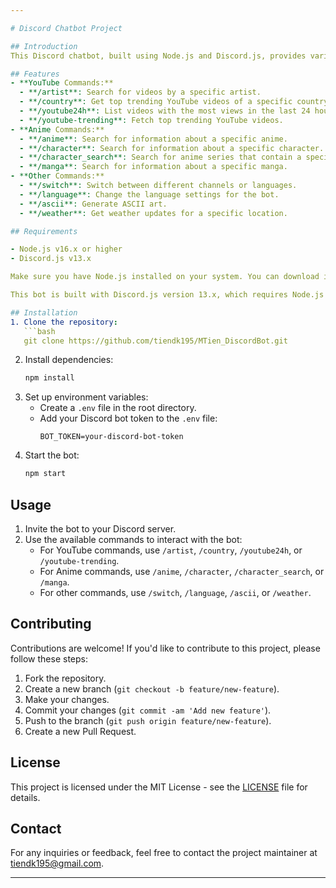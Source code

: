 ```yaml
---

# Discord Chatbot Project

## Introduction
This Discord chatbot, built using Node.js and Discord.js, provides various functionalities such as fetching YouTube videos, anime information, weather updates, generating ASCII art, and more.

## Features
- **YouTube Commands:**
  - **/artist**: Search for videos by a specific artist.
  - **/country**: Get top trending YouTube videos of a specific country.
  - **/youtube24h**: List videos with the most views in the last 24 hours.
  - **/youtube-trending**: Fetch top trending YouTube videos.
- **Anime Commands:**
  - **/anime**: Search for information about a specific anime.
  - **/character**: Search for information about a specific character.
  - **/character_search**: Search for anime series that contain a specific character.
  - **/manga**: Search for information about a specific manga.
- **Other Commands:**
  - **/switch**: Switch between different channels or languages.
  - **/language**: Change the language settings for the bot.
  - **/ascii**: Generate ASCII art.
  - **/weather**: Get weather updates for a specific location.

## Requirements

- Node.js v16.x or higher
- Discord.js v13.x

Make sure you have Node.js installed on your system. You can download it from [Node.js official website](https://nodejs.org/).

This bot is built with Discord.js version 13.x, which requires Node.js version 16.x or newer. If you're using an older version of Node.js, you'll need to update it to run this bot.

## Installation
1. Clone the repository:
   ```bash
   git clone https://github.com/tiendk195/MTien_DiscordBot.git
   ```
2. Install dependencies:
   ```bash
   npm install
   ```
3. Set up environment variables:
   - Create a `.env` file in the root directory.
   - Add your Discord bot token to the `.env` file:
     ```
     BOT_TOKEN=your-discord-bot-token
     ```
4. Start the bot:
   ```bash
   npm start
   ```

## Usage
1. Invite the bot to your Discord server.
2. Use the available commands to interact with the bot:
   - For YouTube commands, use `/artist`, `/country`, `/youtube24h`, or `/youtube-trending`.
   - For Anime commands, use `/anime`, `/character`, `/character_search`, or `/manga`.
   - For other commands, use `/switch`, `/language`, `/ascii`, or `/weather`.

## Contributing
Contributions are welcome! If you'd like to contribute to this project, please follow these steps:
1. Fork the repository.
2. Create a new branch (`git checkout -b feature/new-feature`).
3. Make your changes.
4. Commit your changes (`git commit -am 'Add new feature'`).
5. Push to the branch (`git push origin feature/new-feature`).
6. Create a new Pull Request.

## License
This project is licensed under the MIT License - see the [LICENSE](LICENSE) file for details.

## Contact
For any inquiries or feedback, feel free to contact the project maintainer at [tiendk195@gmail.com](mailto:tiendk195@gmail.com).

---
```

